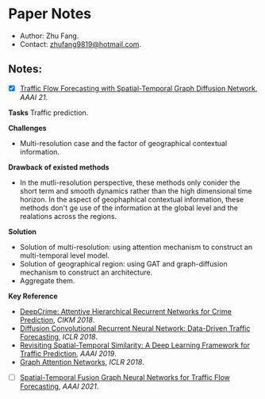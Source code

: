 # Paper Notes

- Author: Zhu Fang.
- Contact: zhufang9819@hotmail.com.

## Notes:
- [x] [Traffic Flow Forecasting with Spatial-Temporal Graph Diffusion Network](https://www.aaai.org/AAAI21Papers/AISI-9334.ZhangX.pdf), *AAAI 21*. 

**Tasks** Traffic prediction.

**Challenges**  
- Multi-resolution case and the factor of geographical contextual information.

**Drawback of existed methods** 
- In the mutli-resolution perspective, these methods only conider the short term and smooth dynamics rather than the high dimensional time horizon. In the aspect of geophaphical contextual information, these methods don't ge use of the information at the global level and the realations across the regions.

**Solution** 
- Solution of multi-resolution: using attention mechanism to construct an multi-temporal level model. 
- Solution of geographical region: using GAT and graph-diffusion mechanism to construct an architecture.
- Aggregate them.

**Key Reference**
- [DeepCrime: Attentive Hierarchical Recurrent Networks for Crime Prediction](http://urban-computing.com/pdf/CIKM2018deepcrime.pdf), *CIKM 2018*.
- [Diffusion Convolutional Recurrent Neural Network: Data-Driven Traffic Forecasting](https://arxiv.org/pdf/1707.01926v3.pdf), *ICLR 2018*.
- [Revisiting Spatial-Temporal Similarity: A Deep Learning Framework for Traffic Prediction](https://arxiv.org/pdf/1803.01254.pdf), *AAAI 2019*.
- [Graph Attention Networks](https://arxiv.org/pdf/1710.10903v3.pdf), *ICLR 2018*.


- [ ] [Spatial-Temporal Fusion Graph Neural Networks for Traffic Flow Forecasting](https://arxiv.org/abs/2012.09641), *AAAI 2021*.

